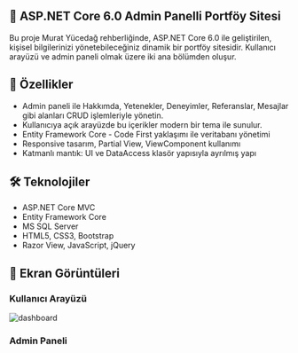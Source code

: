 ## 🎯 ASP.NET Core 6.0 Admin Panelli Portföy Sitesi
Bu proje Murat Yücedağ rehberliğinde, ASP.NET Core 6.0 ile geliştirilen, kişisel bilgilerinizi yönetebileceğiniz dinamik bir portföy sitesidir. Kullanıcı arayüzü ve admin paneli olmak üzere iki ana bölümden oluşur.

## 🚀 Özellikler

- Admin paneli ile Hakkımda, Yetenekler, Deneyimler, Referanslar, Mesajlar gibi alanları CRUD işlemleriyle yönetin.
- Kullanıcıya açık arayüzde bu içerikler modern bir tema ile sunulur.
- Entity Framework Core - Code First yaklaşımı ile veritabanı yönetimi
- Responsive tasarım, Partial View, ViewComponent kullanımı
- Katmanlı mantık: UI ve DataAccess klasör yapısıyla ayrılmış yapı

## 🛠️ Teknolojiler

- ASP.NET Core MVC
- Entity Framework Core
- MS SQL Server
- HTML5, CSS3, Bootstrap
- Razor View, JavaScript, jQuery

## 📸 Ekran Görüntüleri

### Kullanıcı Arayüzü

![dashboard](https://github.com/user-attachments/assets/703412c4-f564-46bf-a6e2-568a15c8e7cc)


### Admin Paneli

